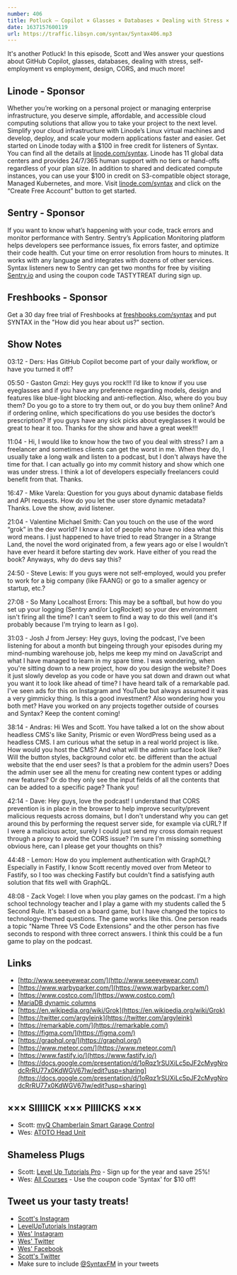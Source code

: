 ```yaml
---
number: 406
title: Potluck — Copilot × Glasses × Databases × Dealing with Stress × Employment vs Self-Employment × Auth in GraphQL × Headless CMS × More!
date: 1637157600119
url: https://traffic.libsyn.com/syntax/Syntax406.mp3
---
```


It's another Potluck! In this episode, Scott and Wes answer your questions about GitHub Copilot, glasses, databases, dealing with stress, self-employment vs employment, design, CORS, and much more!

## Linode - Sponsor
Whether you’re working on a personal project or managing enterprise infrastructure, you deserve simple, affordable, and accessible cloud computing solutions that allow you to take your project to the next level. Simplify your cloud infrastructure with Linode’s Linux virtual machines and develop, deploy, and scale your modern applications faster and easier. Get started on Linode today with a $100 in free credit for listeners of Syntax. You can find all the details at [linode.com/syntax](https://linode.com/syntax). Linode has 11 global data centers and provides 24/7/365 human support with no tiers or hand-offs regardless of your plan size. In addition to shared and dedicated compute instances, you can use your $100 in credit on S3-compatible object storage, Managed Kubernetes, and more. Visit [linode.com/syntax](https://linode.com/syntax) and click on the “Create Free Account” button to get started.

## Sentry - Sponsor
If you want to know what’s happening with your code, track errors and monitor performance with Sentry. Sentry’s Application Monitoring platform helps developers see performance issues, fix errors faster, and optimize their code health. Cut your time on error resolution from hours to minutes. It works with any language and integrates with dozens of other services. Syntax listeners new to Sentry can get two months for  free by visiting [Sentry.io](https://sentry.io) and using the coupon code TASTYTREAT during sign up.

## Freshbooks - Sponsor
Get a 30 day free trial of Freshbooks at [freshbooks.com/syntax](https://freshbooks.com/syntax) and put SYNTAX in the "How did you hear about us?" section.

## Show Notes
03:12 - Ders: Has GitHub Copilot become part of your daily workflow, or have you turned it off?

05:50 - Gaston Gmzi: Hey guys you rock!!! I’d like to know if you use eyeglasses and if you have any preference regarding models, design and features like blue-light blocking and anti-reflection. Also, where do you buy them? Do you go to a store to try them out, or do you buy them online? And if ordering online, which specifications do you use besides the doctor’s prescription? If you guys have any sick picks about eyeglasses it would be great to hear it too. Thanks for the show and have a great week!!!

11:04 - Hi, I would like to know how the two of you deal with stress? I am a freelancer and sometimes clients can get the worst in me. When they do, I usually take a long walk and listen to a podcast, but I don't always have the time for that. I can actually go into my commit history and show which one was under stress. I think a lot of developers especially freelancers could benefit from that. Thanks.

16:47 - Mike Varela: Question for you guys about dynamic database fields and API requests. How do you let the user store dynamic metadata? Thanks. Love the show, avid listener.

21:04 - Valentine Michael Smith: Can you touch on the use of the word “grok” in the dev world? I know a lot of people who have no idea what this word means. I just happened to have tried to read Stranger in a Strange Land, the novel the word originated from, a few years ago or else I wouldn’t have ever heard it before starting dev work. Have either of you read the book? Anyways, why do devs say this?

24:50 - Steve Lewis: If you guys were not self-employed, would you prefer to work for a big company (like FAANG) or go to a smaller agency or startup, etc.?

27:08 - So Many Localhost Errors: This may be a softball, but how do you set up your logging (Sentry and/or LogRocket) so your dev environment isn't firing all the time? I can't seem to find a way to do this well (and it's probably because I'm trying to learn as I go). 

31:03 - Josh J from Jersey: Hey guys, loving the podcast, I've been listening for about a month but bingeing through your episodes during my mind-numbing warehouse job, helps me keep my mind on JavaScript and what I have managed to learn in my spare time. I was wondering, when you're sitting down to a new project, how do you design the website? Does it just slowly develop as you code or have you sat down and drawn out what you want it to look like ahead of time? I have heard talk of a remarkable pad. I've seen ads for this on Instagram and YouTube but always assumed it was a very gimmicky thing. Is this a good investment? Also wondering how you both met? Have you worked on any projects together outside of courses and Syntax? Keep the content coming!

38:14 - Andras: Hi Wes and Scott. You have talked a lot on the show about headless CMS's like Sanity, Prismic or even WordPress being used as a headless CMS. I am curious what the setup in a real world project is like. How would you host the CMS? And what will the admin surface look like? Will the button styles, background color etc. be different than the actual website that the end user sees? Is that a problem for the admin users? Does the admin user see all the menu for creating new content types or adding new features? Or do they only see the input fields of all the contents that can be added to a specific page? Thank you!

42:14 - Dave: Hey guys, love the podcast! I understand that CORS prevention is in place in the browser to help improve security/prevent malicious requests across domains, but I don't understand why you can get around this by performing the request server side, for example via cURL? If I were a malicious actor, surely I could just send my cross domain request through a proxy to avoid the CORS issue? I'm sure I'm missing something obvious here, can I please get your thoughts on this?

44:48 - Lemon: How do you implement authentication with GraphQL? Especially in Fastify, I know Scott recently moved over from Meteor to Fastify, so I too was checking Fastify but couldn't find a satisfying auth solution that fits well with GraphQL.

48:08 - Zack Vogel: I love when you play games on the podcast. I'm a high school technology teacher and I play a game with my students called the 5 Second Rule. It's based on a board game, but I have changed the topics to technology-themed questions. The game works like this. One person reads a topic "Name Three VS Code Extensions" and the other person has five seconds to respond with three correct answers.
I think this could be a fun game to play on the podcast. 

## Links
* [http://www.seeeyewear.com/](http://www.seeeyewear.com/)
* [https://www.warbyparker.com/](https://www.warbyparker.com/)
* [https://www.costco.com/](https://www.costco.com/)
* [MariaDB dynamic columns](https://mariadb.com/kb/en/library/dynamic-columns/)
* [https://en.wikipedia.org/wiki/Grok](https://en.wikipedia.org/wiki/Grok)
* [https://twitter.com/argyleink](https://twitter.com/argyleink)
* [https://remarkable.com/](https://remarkable.com/)
* [https://figma.com/](https://figma.com/)
* [https://graphql.org/](https://graphql.org/)
* [https://www.meteor.com/](https://www.meteor.com/)
* [https://www.fastify.io/](https://www.fastify.io/)
* [https://docs.google.com/presentation/d/1oRqz1rSUXiLc5pJF2cMygNrodcRrRU77x0KdWGV67Iw/edit?usp=sharing](https://docs.google.com/presentation/d/1oRqz1rSUXiLc5pJF2cMygNrodcRrRU77x0KdWGV67Iw/edit?usp=sharing)

## ××× SIIIIICK ××× PIIIICKS ×××
* Scott: [myQ Chamberlain Smart Garage Control](https://amzn.to/3mxqIl2) 
* Wes: [ATOTO Head Unit](https://amzn.to/31bh9zY)

## Shameless Plugs
* Scott: [Level Up Tutorials Pro](https://www.leveluptutorials.com/pro) - Sign up for the year and save 25%!
* Wes: [All Courses](https://wesbos.com/courses/) - Use the coupon code 'Syntax' for $10 off!

## Tweet us your tasty treats!
* [Scott's Instagram](https://www.instagram.com/stolinski/)
* [LevelUpTutorials Instagram](https://www.instagram.com/LevelUpTutorials/)
* [Wes' Instagram](https://www.instagram.com/wesbos/)
* [Wes' Twitter](https://twitter.com/wesbos)
* [Wes' Facebook](https://www.facebook.com/wesbos.developer)
* [Scott's Twitter](https://twitter.com/stolinski)
* Make sure to include [@SyntaxFM](https://twitter.com/SyntaxFM) in your tweets